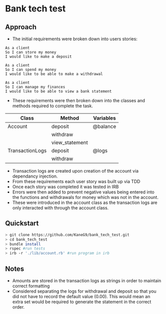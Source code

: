 # Bank tech test

## Approach
* The initial requirements were broken down into users stories:
```
As a client
So I can store my money
I would like to make a deposit

As a client
So I can spend my money
I would like to be able to make a withdrawal

As a client
So I can manage my finances
I would like to be able to view a bank statement
```
* These requirements were then broken down into the classes and methods required to complete the task.

| Class           | Method         | Variables |
|-----------------|----------------|-----------|
| Account         | deposit        | @balance  |
|                 | withdraw       |           |
|                 | view_statement |           |
| TransactionLogs | deposit        | @logs     |
|                 | withdraw       |           |

* Transaction logs are created upon creation of the account via dependancy injection.
* From these requirements each user story was built up via TDD
* Once each story was completed it was tested in IRB
* Errors were then added to prevent negative values being entered into the functions and withdrawals for money which was not in the account.
* These were introduced in the account class as the transaction logs are only interacted with through the account class.

## Quickstart

```bash
> git clone https://github.com/KaneG9/bank_tech_test.git
> cd bank_tech_test
> bundle install
> rspec #run tests
> irb -r './lib/account.rb' #run program in irb
```

## Notes
* Amounts are stored in the transaction logs as strings in order to maintain correct formatting
* Considered separating the logs for withdrawal and deposit so that you did not have to record the default value (0.00). This would mean an extra set would be required to generate the statement in the correct order.
